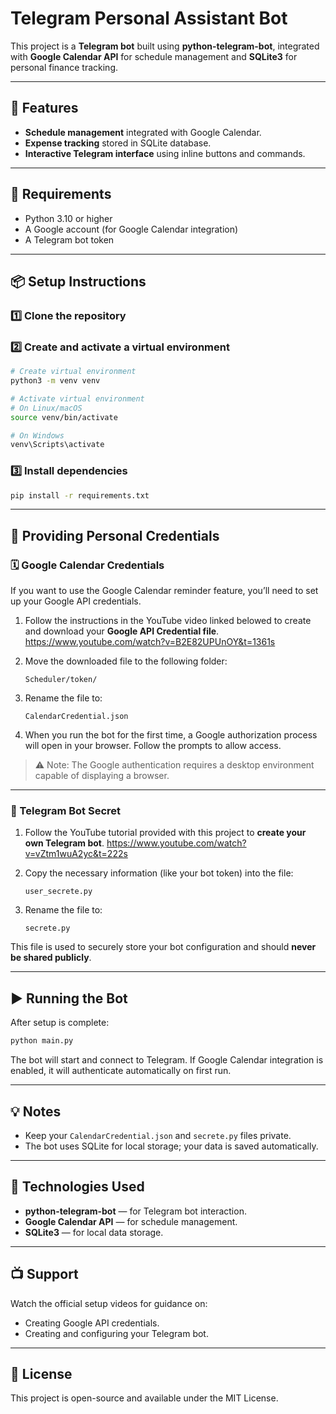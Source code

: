 # Telegram Personal Assistant Bot

This project is a **Telegram bot** built using **python-telegram-bot**, integrated with **Google Calendar API** for schedule management and **SQLite3** for personal finance tracking.

---

## 🚀 Features

* **Schedule management** integrated with Google Calendar.
* **Expense tracking** stored in SQLite database.
* **Interactive Telegram interface** using inline buttons and commands.

---

## 🧩 Requirements

* Python 3.10 or higher
* A Google account (for Google Calendar integration)
* A Telegram bot token

---

## 📦 Setup Instructions

### 1️⃣ Clone the repository

### 2️⃣ Create and activate a virtual environment

```bash
# Create virtual environment
python3 -m venv venv

# Activate virtual environment
# On Linux/macOS
source venv/bin/activate

# On Windows
venv\Scripts\activate
```

### 3️⃣ Install dependencies

```bash
pip install -r requirements.txt
```

---

## 🔐 Providing Personal Credentials

### 🗓️ Google Calendar Credentials

If you want to use the Google Calendar reminder feature, you’ll need to set up your Google API credentials.

1. Follow the instructions in the YouTube video linked belowed to create and download your **Google API Credential file**. 
https://www.youtube.com/watch?v=B2E82UPUnOY&t=1361s

2. Move the downloaded file to the following folder:

   ```
   Scheduler/token/
   ```
3. Rename the file to:

   ```
   CalendarCredential.json
   ```
4. When you run the bot for the first time, a Google authorization process will open in your browser. Follow the prompts to allow access.

> ⚠️ Note: The Google authentication requires a desktop environment capable of displaying a browser.

---

### 🤖 Telegram Bot Secret

1. Follow the YouTube tutorial provided with this project to **create your own Telegram bot**.
https://www.youtube.com/watch?v=vZtm1wuA2yc&t=222s

2. Copy the necessary information (like your bot token) into the file:

   ```
   user_secrete.py
   ```
3. Rename the file to:

   ```
   secrete.py
   ```

This file is used to securely store your bot configuration and should **never be shared publicly**.

---

## ▶️ Running the Bot

After setup is complete:

```bash
python main.py
```

The bot will start and connect to Telegram. If Google Calendar integration is enabled, it will authenticate automatically on first run.

---

## 💡 Notes

* Keep your `CalendarCredential.json` and `secrete.py` files private.
* The bot uses SQLite for local storage; your data is saved automatically.

---

## 🧠 Technologies Used

* **python-telegram-bot** — for Telegram bot interaction.
* **Google Calendar API** — for schedule management.
* **SQLite3** — for local data storage.

---

## 📺 Support

Watch the official setup videos for guidance on:

* Creating Google API credentials.
* Creating and configuring your Telegram bot.

---

## 📝 License

This project is open-source and available under the MIT License.
